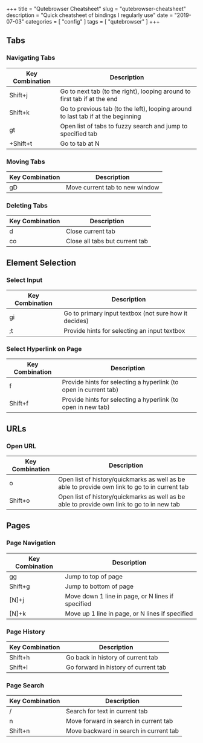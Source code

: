 +++
title = "Qutebrowser Cheatsheet"
slug = "qutebrowser-cheatsheet"
description = "Quick cheatsheet of bindings I regularly use"
date = "2019-07-03"
categories = [ "config" ]
tags = [ "qutebrowser" ]
+++

## Tabs

### Navigating Tabs

Key Combination|Description
---------------|-----------
Shift+j        |Go to next tab (to the right), looping around to first tab if at the end
Shift+k        |Go to previous tab (to the left), looping around to last tab if at the beginning
gt             |Open list of tabs to fuzzy search and jump to specified tab
<N>+Shift+t    |Go to tab at N

### Moving Tabs

Key Combination|Description
---------------|-----------
gD             |Move current tab to new window

### Deleting Tabs

Key Combination|Description
---------------|-----------
d              |Close current tab
co             |Close all tabs but current tab

## Element Selection

### Select Input

Key Combination|Description
---------------|-----------
gi             |Go to primary input textbox (not sure how it decides)
;t             |Provide hints for selecting an input textbox

### Select Hyperlink on Page

Key Combination|Description
---------------|-----------
f              |Provide hints for selecting a hyperlink (to open in current tab)
Shift+f        |Provide hints for selecting a hyperlink (to open in new tab)

## URLs

### Open URL

Key Combination|Description
---------------|-----------
o              |Open list of history/quickmarks as well as be able to provide own link to go to in current tab
Shift+o        |Open list of history/quickmarks as well as be able to provide own link to go to in new tab

## Pages

### Page Navigation

Key Combination|Description
---------------|-----------
gg             |Jump to top of page
Shift+g        |Jump to bottom of page
[N]+j          |Move down 1 line in page, or N lines if specified
[N]+k          |Move up 1 line in page, or N lines if specified

### Page History

Key Combination|Description
---------------|-----------
Shift+h        |Go back in history of current tab
Shift+l        |Go forward in history of current tab

### Page Search

Key Combination|Description
---------------|-----------
/              |Search for text in current tab
n              |Move forward in search in current tab
Shift+n        |Move backward in search in current tab
